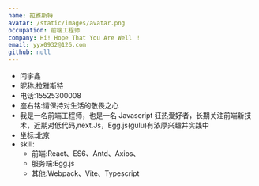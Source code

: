 ```yaml
---
name: 拉雅斯特
avatar: /static/images/avatar.png
occupation: 前端工程师
company: Hi! Hope That You Are Well ！
email: yyx0932@126.com
github: null
---
```


- 闫宇鑫
- 昵称:拉雅斯特
- 电话:15525300008
- 座右铭:请保持对生活的敬畏之心
- 我是一名前端工程师，也是一名 Javascript 狂热爱好者，长期关注前端新技术，近期对低代码,next.Js，Egg.js(gulu)有浓厚兴趣并实践中
- 坐标:北京
- skill:
  - 前端:React、ES6、Antd、Axios、
  - 服务端:Egg.js
  - 其他:Webpack、Vite、Typescript
